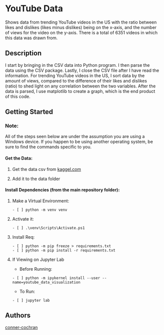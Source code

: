 # YouTube Data

Shows data from trending YouTube videos in the US with the ratio between likes and dislikes (likes minus dislikes) being on the x-axis, and the number of views for the video on the y-axis. There is a total of 6351 videos in which this data was drawn from.

## Description

I start by bringing in the CSV data into Python program. I then parse the data using the CSV package. Lastly, I close the CSV file after I have read the information. For trending YouTube videos in the US, I sort data by the amount of views, compared to the difference of their likes and dislikes (ratio) to shed light on any correlation between the two variables. After the data is parsed, I use matplotlib to create a graph, which is the end product of this code.

## Getting Started

### Note:
All of the steps seen below are under the assumption you are using a Windows device. If you happen to be using another operating system, be sure to find the commands specific to you.

#### Get the Data:
1. Get the data csv from
[kaggel.com](https://www.kaggle.com/datasnaek/youtube-new?select=USvideos.csv)

2. Add it to the data folder

#### Install Dependencies (from the main repository folder):
1. Make a Virtual Environment:
    ```
    - [ ] python -m venv venv
    ```

2. Activate it:
    ```
    - [ ] .\venv\Scripts\Activate.ps1
    ```

3. Install Req:
    ```
    - [ ] python -m pip freeze > requirements.txt
    - [ ] python -m pip install -r requirements.txt
    ```

4. If Viewing on Jupyter Lab
    - Before Running:
    ```
    - [ ] python -m ipykernel install --user --name=youtube_data_visualization
    ```

    - To Run:
    ```    
    - [ ] jupyter lab
    ```  
   
## Authors

[conner-cochran](https://github.com/conner-cochran)